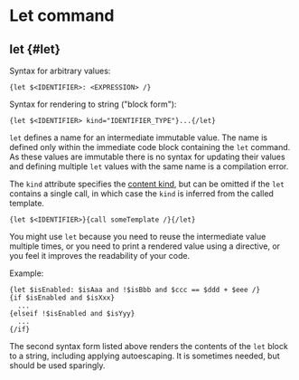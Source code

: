 # Let command

## let {#let}

Syntax for arbitrary values:

```soy
{let $<IDENTIFIER>: <EXPRESSION> /}
```

Syntax for rendering to string ("block form"):

```soy
{let $<IDENTIFIER> kind="IDENTIFIER_TYPE"}...{/let}
```

`let` defines a name for an intermediate immutable value. The name is defined
only within the immediate code block containing the `let` command. As these
values are immutable there is no syntax for updating their values and defining
multiple `let` values with the same name is a compilation error.

The `kind` attribute specifies the
[content kind](../dev/security.md#content_kinds), but can be omitted if the
`let` contains a single call, in which case the `kind` is inferred from the
called template.

```soy
{let $<IDENTIFIER>}{call someTemplate /}{/let}
```

You might use `let` because you need to reuse the intermediate value multiple
times, or you need to print a rendered value using a directive, or you feel it
improves the readability of your code.

Example:

```soy
{let $isEnabled: $isAaa and !$isBbb and $ccc == $ddd + $eee /}
{if $isEnabled and $isXxx}
  ...
{elseif !$isEnabled and $isYyy}
  ...
{/if}
```

The second syntax form listed above renders the contents of the `let` block to a
string, including applying autoescaping. It is sometimes needed, but should be
used sparingly.
